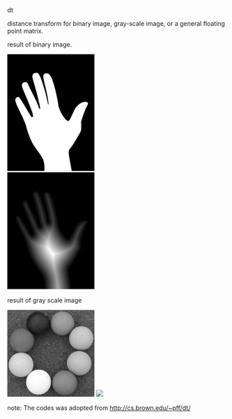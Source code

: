 dt

distance transform for binary image, gray-scale image, or a general floating point matrix.

result of binary image.

![alt clusters](https://github.com/blackball/dt/raw/master/hand.png)   
![alt clusters](https://github.com/blackball/dt/raw/master/result-binary.jpg)

result of gray scale image

<img src="https://github.com/blackball/dt/raw/master/balls.png" width="200px"/> 

<img src="https://github.com/blackball/dt/raw/master/result-gray.png" width="200px"/>     

note: The codes was adopted from http://cs.brown.edu/~pff/dt/

